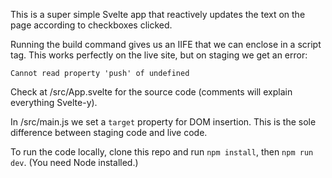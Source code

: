 This is a super simple Svelte app that reactively updates the text on the page according to checkboxes clicked.

Running the build command gives us an IIFE that we can enclose in a script tag. This works perfectly on the live site, but on staging we get an error:

`Cannot read property 'push' of undefined`

Check at /src/App.svelte for the source code (comments will explain everything Svelte-y).

In /src/main.js we set a `target` property for DOM insertion. This is the sole difference between staging code and live code.

To run the code locally, clone this repo and run `npm install`, then `npm run dev`. (You need Node installed.)
